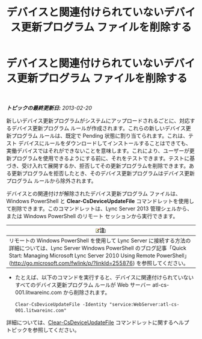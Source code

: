 ﻿---
title: デバイスと関連付けられていないデバイス更新プログラム ファイルを削除する
TOCTitle: デバイスと関連付けられていないデバイス更新プログラム ファイルを削除する
ms:assetid: ecebbf73-b456-4990-a91d-308b84d39404
ms:mtpsurl: https://technet.microsoft.com/ja-jp/library/JJ994084(v=OCS.15)
ms:contentKeyID: 52056744
ms.date: 05/19/2016
mtps_version: v=OCS.15
ms.translationtype: HT
---

# デバイスと関連付けられていないデバイス更新プログラム ファイルを削除する

 

_**トピックの最終更新日:** 2013-02-20_

新しいデバイス更新プログラムがシステムにアップロードされるごとに、対応するデバイス更新プログラム ルールが作成されます。これらの新しいデバイス更新プログラム ルールは、既定で Pending 状態に割り当てられます。これは、テスト デバイスにルールをダウンロードしてインストールすることはできても、実働デバイスではそれができないことを意味します。これにより、ユーザーが更新プログラムを使用できるようにする前に、それをテストできます。テストに基づき、受け入れて展開するか、拒否してその更新プログラムを削除できます。ある更新プログラムを拒否したとき、そのデバイス更新プログラムはデバイス更新プログラム ルールから除外されます。


デバイスとの関連付けが解除されたデバイス更新プログラム ファイルは、Windows PowerShell と **Clear-CsDeviceUpdateFile** コマンドレットを使用して削除できます。このコマンドレットは、Lync Server 2013 管理シェルから、または Windows PowerShell のリモート セッションから実行できます。

<table>
<thead>
<tr class="header">
<th><img src="images/Gg412781.note(OCS.15).gif" title="note" alt="note" />注:</th>
</tr>
</thead>
<tbody>
<tr class="odd">
<td>リモートの Windows PowerShell を使用して Lync Server に接続する方法の詳細については、Lync Server Windows PowerShell のブログ記事「Quick Start: Managing Microsoft Lync Server 2010 Using Remote PowerShell」 (<a href="http://go.microsoft.com/fwlink/p/?linkid=255876">http://go.microsoft.com/fwlink/p/?linkId=255876</a>) を参照してください。</td>
</tr>
</tbody>
</table>



  - たとえば、以下のコマンドを実行すると、デバイスに関連付けられていないすべてのデバイス更新プログラム ルールが Web サーバー atl-cs-001.litwareinc.com から削除されます。
    
        Clear-CsDeviceUpdateFile -Identity "service:WebServer:atl-cs-001.litwareinc.com"

詳細については、[Clear-CsDeviceUpdateFile](https://docs.microsoft.com/en-us/powershell/module/skype/Clear-CsDeviceUpdateFile) コマンドレットに関するヘルプ トピックを参照してください。

